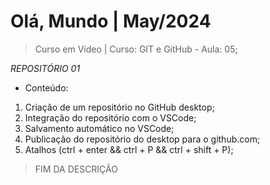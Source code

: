 # Olá, Mundo | May/2024

> Curso em Vídeo | Curso: GIT e GitHub - Aula: 05;

*REPOSITÓRIO 01*

- Conteúdo:
   
 1. Criação de um repositório no GitHub desktop;
 2. Integração do repositório com o VSCode;
 3. Salvamento automático no VSCode;
 4. Publicação do repositório do desktop para o github.com;
 5. Atalhos (ctrl + enter && ctrl + P && ctrl + shift + P);

> FIM DA DESCRIÇÃO
